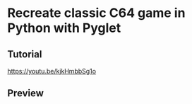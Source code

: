 # Recreate classic C64 game in Python with Pyglet

## Tutorial

https://youtu.be/kjkHmbbSg1o

## Preview
